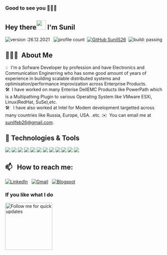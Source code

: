 ### Good to see you 👨‍🎓🙏

<!--
**SunilS26/SunilS26** is a ✨ _special_ ✨ repository because its `README.md` (this file) appears on your GitHub profile.

Here are some ideas to get you started:

- 🔭 I’m currently working on ...
- 🌱 I’m currently learning ...
- 👯 I’m looking to collaborate on ...
- 🤔 I’m looking for help with ...
- 💬 Ask me about ...
- 📫 How to reach me: ...
- 😄 Pronouns: ...
- ⚡ Fun fact: ...
-->


## Hey there<img src="https://raw.githubusercontent.com/MartinHeinz/MartinHeinz/master/wave.gif" width="30px"> I'm Sunil
![version :26.12.2021](https://img.shields.io/badge/version-14.08.2021-informational) &nbsp;
![profile count](https://komarev.com/ghpvc/?username=SunilS26&color=red)&nbsp;
[![GitHub SunilS26](https://img.shields.io/github/followers/SunilS26?label=follow&style=social)](https://github.com/SunilS26)&nbsp;
![build: passing](https://img.shields.io/badge/build-passing-success)


## 👨🏻‍💻 &nbsp;About Me

💡 &nbsp;I'm a Sofware Developer by profession and have Electronics and Communication Enginerring who has some good amount of years of experience in building scalable distributed systems and optimisation/performance improvization across Enterprise Products.\
🛠 &nbsp;I have worked on many Enterise DellEMC Products like PowerPath which is a Multipathing Plugin to various Operating System like VMware ESXi, Linux(RedHat, SuSe),etc. \
🛠  &nbsp; I have also worked at Intel for Modem development targetted across many countries like Russia, Europe, USA. .etc. 
✉️ &nbsp;You can email me at sunilfeb26@gmail.com.


## 🔧 Technologies & Tools
![](https://img.shields.io/badge/Code-C-informational?style=flat&logo=java&logoColor=white&color=2bbc8a)
![](https://img.shields.io/badge/Code-C++-informational?style=flat&logo=python&logoColor=white&color=2bbc8a)
![](https://img.shields.io/badge/Code-Python-informational?style=flat&logo=javascript&logoColor=white&color=2bbc8a)
![](https://img.shields.io/badge/Code-Bash-informational?style=flat&logo=react&logoColor=white&color=2bbc8a)
![](https://img.shields.io/badge/Code-Java-informational?style=flat&logo=tailwindcss&logoColor=white&color=2bbc8a)
![](https://img.shields.io/badge/Platform-RedHat,SuSe-informational?style=flat&logo=postgresql&logoColor=white&color=2bbc8a)
![](https://img.shields.io/badge/Editor-Eclipse-informational?style=flat&logo=eclipseide&logoColor=white&color=2bbc8a)
![](https://img.shields.io/badge/Editor-VSCode-informational?style=flat&logo=visualstudiocode&logoColor=white&color=2bbc8a)
![](https://img.shields.io/badge/Editor-PyCharm-informational?style=flat&logo=pycharm&logoColor=white&color=2bbc8a)
![](https://img.shields.io/badge/Red%20Hat-EE0000?style=for-the-badge&logo=redhat&logoColor=white)
![](https://img.shields.io/badge/SUSE-0C322C?style=for-the-badge&logo=SUSE&logoColor=white)
![](https://img.shields.io/badge/VMware-231f20?style=for-the-badge&logo=VMware&logoColor=white)


## 📫 &nbsp; How to reach me:

<a href="https://www.linkedin.com/in/sunils26/"><img alt="LinkedIn" src="https://img.shields.io/badge/linkedin%20-%230077B5.svg?&style=flat&logo=linkedin&logoColor=white"/></a> &nbsp;
<a href="mailto:sunilfeb26@gmail.com"><img alt="Gmail" src="https://img.shields.io/badge/Gmail-D14836?style=flat&logo=gmail&logoColor=white" /></a> &nbsp;
<a href="https://linusgeek.blogspot.com/"><img alt="Blogspot" src="https://img.shields.io/badge/Blog-Blogger-orange" /></a> &nbsp;

### If you like what I do
<a href="https://img.shields.io/badge/Follow-Follow-green" target="_blank"><img src="https://img.shields.io/badge/Follow-Follow-green" alt="Follow me for quick updates" width="150" ></a>

